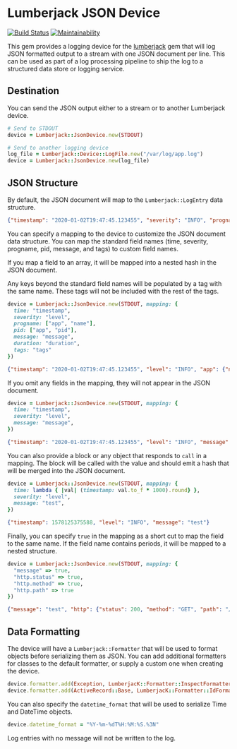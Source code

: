 # Lumberjack JSON Device

[![Build Status](https://travis-ci.org/bdurand/lumberjack_json_device.svg?branch=master)](https://travis-ci.org/bdurand/lumberjack_json_device)
[![Maintainability](https://api.codeclimate.com/v1/badges/c62cb886b86381560810/maintainability)](https://codeclimate.com/github/bdurand/lumberjack_json_device/maintainability)

This gem provides a logging device for the [lumberjack](https://github.com/bdurand/lumberjack) gem that will log JSON formatted output to a stream with one JSON document per line. This can be used as part of a log processing pipeline to ship the log to a structured data store or logging service.

## Destination

You can send the JSON output either to a stream or to another Lumberjack device.

```ruby
# Send to STDOUT
device = Lumberjack::JsonDevice.new(STDOUT)

# Send to another logging device
log_file = Lumberjack::Device::LogFile.new("/var/log/app.log")
device = Lumberjack::JsonDevice.new(log_file)
```

## JSON Structure

By default, the JSON document will map to the `Lumberjack::LogEntry` data structure.

```json
{"timestamp": "2020-01-02T19:47:45.123455", "severity": "INFO", "progname": "web", "pid": 101, "message": "test", "tags": {"foo": "bar"}}
```

You can specify a mapping to the device to customize the JSON document data structure. You can map the standard field names (time, severity, progname, pid, message, and tags) to custom field names.

If you map a field to an array, it will be mapped into a nested hash in the JSON document.

Any keys beyond the standard field names will be populated by a tag with the same name. These tags will not be included with the rest of the tags.

```ruby
device = Lumberjack::JsonDevice.new(STDOUT, mapping: {
  time: "timestamp",
  severity: "level",
  progname: ["app", "name"],
  pid: ["app", "pid"],
  message: "message",
  duration: "duration",
  tags: "tags"
})
```

```json
{"timestamp": "2020-01-02T19:47:45.123455", "level": "INFO", "app": {"name": "web", "pid": 101}, "message": "test", "duration": 5, "tags": {"foo": "bar"}}
```

If you omit any fields in the mapping, they will not appear in the JSON document.

```ruby
device = Lumberjack::JsonDevice.new(STDOUT, mapping: {
  time: "timestamp",
  severity: "level",
  message: "message",
})
```

```json
{"timestamp": "2020-01-02T19:47:45.123455", "level": "INFO", "message": "test"}
```

You can also provide a block or any object that responds to `call` in a mapping. The block will be called with the value and should emit a hash that will be merged into the JSON document.

```ruby
device = Lumberjack::JsonDevice.new(STDOUT, mapping: {
  time: lambda { |val| (timestamp: val.to_f * 1000).round} },
  severity: "level",
  message: "test",
})
```

```json
{"timestamp": 1578125375588, "level": "INFO", "message": "test"}
```

Finally, you can specify `true` in the mapping as a short cut to map the field to the same name. If the field name contains periods, it will be mapped to a nested structure.

```ruby
device = Lumberjack::JsonDevice.new(STDOUT, mapping: {
  "message" => true,
  "http.status" => true,
  "http.method" => true,
  "http.path" => true
})
```

```json
{"message": "test", "http": {"status": 200, "method": "GET", "path": "/resource"}}
```


## Data Formatting

The device will have a `Lumberjack::Formatter` that will be used to format objects before serializing them as JSON. You can add additional formatters for classes to the default formatter, or supply a custom one when creating the device.

```ruby
device.formatter.add(Exception, LumberjacK::Formatter::InspectFormatter.new)
device.formatter.add(ActiveRecord::Base, LumberjacK::Formatter::IdFormatter.new)
```

You can also specify the `datetime_format` that will be used to serialize Time and DateTime objects.

```ruby
device.datetime_format = "%Y-%m-%dT%H:%M:%S.%3N"
```

Log entries with no message will not be written to the log.
